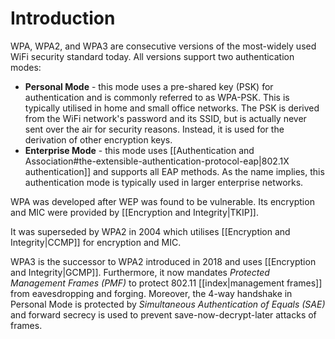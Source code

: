 # Introduction

WPA, WPA2, and WPA3 are consecutive versions of the most-widely used WiFi security standard today. All versions support two authentication modes:

- **Personal Mode** - this mode uses a pre-shared key (PSK) for authentication and is commonly referred to as WPA-PSK. This is typically utilised in home and small office networks. The PSK is derived from the WiFi network's password and its SSID, but is actually never sent over the air for security reasons. Instead, it is used for the derivation of other encryption keys.
- **Enterprise Mode** - this mode uses [[Authentication and Association#the-extensible-authentication-protocol-eap|802.1X authentication]] and supports all EAP methods. As the name implies, this authentication mode is typically used in larger enterprise networks.

WPA was developed after WEP was found to be vulnerable. Its encryption and MIC were provided by [[Encryption and Integrity|TKIP]].

It was superseded by WPA2 in 2004 which utilises [[Encryption and Integrity|CCMP]] for encryption and MIC.

WPA3 is the successor to WPA2 introduced in 2018 and uses [[Encryption and Integrity|GCMP]]. Furthermore, it now mandates *Protected Management Frames (PMF)* to protect 802.11 [[index|management frames]] from eavesdropping and forging. Moreover, the 4-way handshake in Personal Mode is protected by *Simultaneous Authentication of Equals (SAE)* and forward secrecy is used to prevent save-now-decrypt-later attacks of frames.